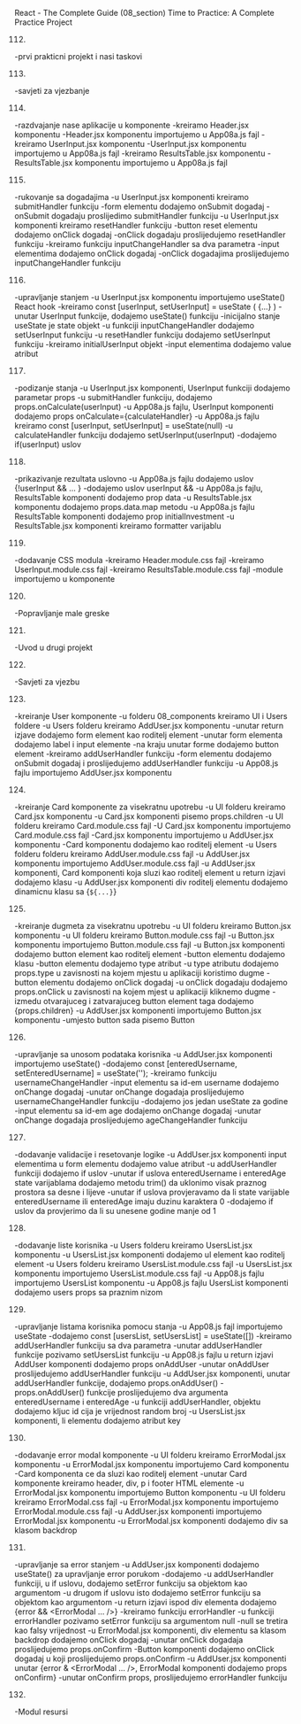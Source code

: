 React - The Complete Guide  (08_section)
Time to Practice: A Complete Practice Project

112. 
-prvi prakticni projekt i nasi taskovi


113. 
-savjeti za vjezbanje


114. 
-razdvajanje nase aplikacije u komponente
-kreiramo Header.jsx komponentu
-Header.jsx komponentu importujemo u App08a.js fajl
-kreiramo UserInput.jsx komponentu
-UserInput.jsx komponentu importujemo u App08a.js fajl
-kreiramo ResultsTable.jsx komponentu
-ResultsTable.jsx komponentu importujemo u App08a.js fajl


115. 
-rukovanje sa dogadajima
-u UserInput.jsx komponenti kreiramo submitHandler funkciju
-form elementu dodajemo onSubmit dogadaj
-onSubmit dogadaju proslijedimo submitHandler funkciju
-u UserInput.jsx komponenti kreiramo resetHandler funkciju
-button reset elementu dodajemo onClick dogadaj
-onClick dogadaju proslijedujemo resetHandler funkciju
-kreiramo funkciju inputChangeHandler sa dva parametra
-input elementima dodajemo onClick dogadaj
-onClick dogadajima proslijedujemo inputChangeHandler funkciju


116. 
-upravljanje stanjem
-u UserInput.jsx komponentu importujemo useState() React hook
-kreiramo const [userInput, setUserInput] = useState ( {...} )
-unutar UserInput funkcije, dodajemo useState() funkciju
-inicijalno stanje useState je state objekt
-u funkciji inputChangeHandler dodajemo setUserInput funkciju
-u resetHandler funkciju dodajemo setUserInput funkciju
-kreiramo initialUserInput objekt
-input elementima dodajemo value atribut


117. 
-podizanje stanja
-u UserInput.jsx komponenti, UserInput funkciji dodajemo parametar props
-u submitHandler funkciju, dodajemo props.onCalculate(userInput)
-u App08a.js fajlu, UserInput komponenti dodajemo props onCalculate={calculateHandler}
-u App08a.js fajlu kreiramo const [userInput, setUserInput] = useState(null)
-u calculateHandler funkciju dodajemo setUserInput(userInput)
-dodajemo if(userInput) uslov


118. 
-prikazivanje rezultata uslovno
-u App08a.js fajlu dodajemo uslov {!userInput && ... }
-dodajemo uslov userInput && <ResultsTable />
-u App08a.js fajlu, ResultsTable komponenti dodajemo prop data 
-u ResultsTable.jsx komponentu dodajemo props.data.map metodu
-u App08a.js fajlu ResultsTable komponenti dodajemo prop initialInvestment
-u ResultsTable.jsx komponenti kreiramo formatter varijablu


119. 
-dodavanje CSS modula
-kreiramo Header.module.css fajl
-kreiramo UserInput.module.css fajl
-kreiramo ResultsTable.module.css fajl
-module importujemo u komponente


120. 
-Popravljanje male greske


121. 
-Uvod u drugi projekt


122. 
-Savjeti za vjezbu


123.  
-kreiranje User komponente
-u folderu 08_components kreiramo UI i Users foldere
-u Users folderu kreiramo AddUser.jsx komponentu
-unutar return izjave dodajemo form element kao roditelj element
-unutar form elementa dodajemo label i input elemente
-na kraju unutar forme dodajemo button element
-kreiramo addUserHandler funkciju
-form elementu dodajemo onSubmit dogadaj i proslijedujemo addUserHandler funkciju
-u App08.js fajlu importujemo AddUser.jsx komponentu


124.  
-kreiranje Card komponente za visekratnu upotrebu
-u UI folderu kreiramo Card.jsx komponentu
-u Card.jsx komponenti pisemo props.children
-u UI folderu kreiramo Card.module.css fajl
-U Card.jsx komponentu importujemo Card.module.css fajl
-Card.jsx komponentu importujemo u AddUser.jsx komponentu
-Card komponentu dodajemo kao roditelj element
-u Users folderu folderu kreiramo AddUser.module.css fajl
-u AddUser.jsx komponentu importujemo AddUser.module.css fajl
-u AddUser.jsx komponenti, Card komponenti koja sluzi kao roditelj element u return izjavi dodajemo klasu
-u AddUser.jsx komponenti div roditelj elementu dodajemo dinamicnu klasu sa {`${...}`}


125.  
-kreiranje dugmeta za visekratnu upotrebu
-u UI folderu kreiramo Button.jsx komponentu
-u UI folderu kreiramo Button.module.css fajl
-u Button.jsx komponentu importujemo Button.module.css fajl
-u Button.jsx komponenti dodajemo button element kao roditelj element
-button elementu dodajemo klasu
-button elementu dodajemo type atribut
-u type atributu dodajemo props.type u zavisnosti na kojem mjestu u aplikaciji koristimo dugme
-button elementu dodajemo onClick dogadaj
-u onClick dogadaju dodajemo props.onClick u zavisnosti na kojem mjest u aplikaciji kliknemo dugme
-izmedu otvarajuceg i zatvarajuceg button element taga dodajemo {props.children}
-u AddUser.jsx komponenti importujemo Button.jsx komponentu
-umjesto button sada pisemo Button


126. 
-upravljanje sa unosom podataka korisnika
-u AddUser.jsx komponenti importujemo useState()
-dodajemo const [enteredUsername, setEnteredUsername] = useState('');
-kreiramo funkciju usernameChangeHandler
-input elementu sa id-em username dodajemo onChange dogadaj
-unutar onChange dogadaja proslijedujemo usernameChangeHandler funkciju
-dodajemo jos jedan useState za godine
-input elementu sa id-em age dodajemo onChange dogadaj 
-unutar onChange dogadaja proslijedujemo ageChangeHandler funkciju


127. 
-dodavanje validacije i resetovanje logike
-u AddUser.jsx komponenti input elementima u form elementu dodajemo value atribut
-u addUserHandler funkciji dodajemo if uslov 
-unutar if uslova enteredUsername i enteredAge state varijablama dodajemo metodu trim() da uklonimo visak praznog prostora sa desne i lijeve
-unutar if uslova provjeravamo da li state varijable enteredUsername ili enteredAge imaju duzinu karaktera 0
-dodajemo if uslov da provjerimo da li su unesene godine manje od 1


128. 
-dodavanje liste korisnika
-u Users folderu kreiramo UsersList.jsx komponentu
-u UsersList.jsx komponenti dodajemo ul element kao roditelj element
-u Users folderu kreiramo UsersList.module.css fajl
-u UsersList.jsx komponentu importujemo UsersList.module.css fajl
-u App08.js fajlu importujemo UsersList komponentu
-u App08.js fajlu UsersList komponenti dodajemo users props sa praznim nizom


129. 
-upravljanje listama korisnika pomocu stanja
-u App08.js fajl importujemo useState 
-dodajemo const [usersList, setUsersList] = useState([])
-kreiramo addUserHandler funkciju sa dva parametra
-unutar addUserHandler funkcije pozivamo setUsersList funkciju
-u App08.js fajlu u return izjavi AddUser komponenti dodajemo props onAddUser
-unutar onAddUser proslijedujemo addUserHandler funkciju
-u AddUser.jsx komponenti, unutar addUserHandler funkcije, dodajemo props.onAddUser()
-props.onAddUser() funkcije proslijedujemo dva argumenta enteredUsername i enteredAge
-u funkciji addUserHandler, objektu dodajemo kljuc id cija je vrijednost random broj
-u UsersList.jsx komponenti, li elementu dodajemo atribut key


130. 
-dodavanje error modal komponente
-u UI folderu kreiramo ErrorModal.jsx komponentu
-u ErrorModal.jsx komponentu importujemo Card komponentu
-Card komponenta ce da sluzi kao roditelj element
-unutar Card komponente kreiramo header, div, p i footer HTML elemente
-u ErrorModal.jsx komponentu importujemo Button komponentu
-u UI folderu kreiramo ErrorModal.css fajl
-u ErrorModal.jsx komponentu importujemo ErrorModal.module.css fajl
-u AddUser.jsx komponenti importujemo ErrorModal.jsx komponentu
-u ErrorModal.jsx komponenti dodajemo div sa klasom backdrop


131. 
-upravljanje sa error stanjem
-u AddUser.jsx komponenti dodajemo useState() za upravljanje error porukom
-dodajemo 
-u addUserHandler funkciji, u if uslovu, dodajemo setError funkciju sa objektom kao argumentom
-u drugom if uslovu isto dodajemo setError funkciju sa objektom kao argumentom
-u return izjavi ispod div elementa dodajemo {error && <ErrorModal ... />}
-kreiramo funkciju errorHandler 
-u funkciji errorHandler pozivamo setError funkciju sa argumentom null
-null se tretira kao falsy vrijednost
-u ErrorModal.jsx komponenti, div elementu sa klasom backdrop dodajemo onClick dogadaj
-unutar onClick dogadaja proslijedujemo props.onConfirm
-Button komponenti dodajemo onClick dogadaj u koji proslijedujemo props.onConfirm
-u AddUser.jsx komponenti unutar {error & <ErrorModal ... />, ErrorModal komponenti dodajemo props onConfirm}
-unutar onConfirm props, proslijedujemo errorHandler funkciju


132. 
-Modul resursi
